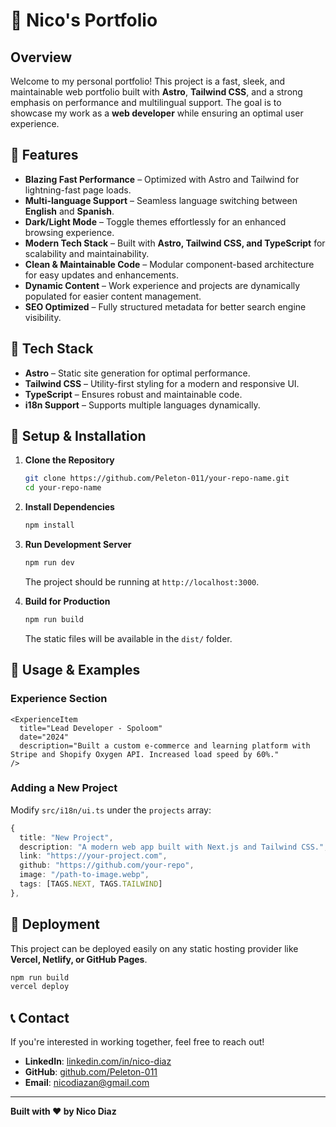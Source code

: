 # 🚀 Nico's Portfolio

## Overview
Welcome to my personal portfolio! This project is a fast, sleek, and maintainable web portfolio built with **Astro**, **Tailwind CSS**, and a strong emphasis on performance and multilingual support. The goal is to showcase my work as a **web developer** while ensuring an optimal user experience.

## 🌟 Features
- **Blazing Fast Performance** – Optimized with Astro and Tailwind for lightning-fast page loads.
- **Multi-language Support** – Seamless language switching between **English** and **Spanish**.
- **Dark/Light Mode** – Toggle themes effortlessly for an enhanced browsing experience.
- **Modern Tech Stack** – Built with **Astro, Tailwind CSS, and TypeScript** for scalability and maintainability.
- **Clean & Maintainable Code** – Modular component-based architecture for easy updates and enhancements.
- **Dynamic Content** – Work experience and projects are dynamically populated for easier content management.
- **SEO Optimized** – Fully structured metadata for better search engine visibility.

## 📂 Tech Stack
- **Astro** – Static site generation for optimal performance.
- **Tailwind CSS** – Utility-first styling for a modern and responsive UI.
- **TypeScript** – Ensures robust and maintainable code.
- **i18n Support** – Supports multiple languages dynamically.

## 🔧 Setup & Installation

1. **Clone the Repository**
   ```sh
   git clone https://github.com/Peleton-011/your-repo-name.git
   cd your-repo-name
   ```
2. **Install Dependencies**
   ```sh
   npm install
   ```
3. **Run Development Server**
   ```sh
   npm run dev
   ```
   The project should be running at `http://localhost:3000`.

4. **Build for Production**
   ```sh
   npm run build
   ```
   The static files will be available in the `dist/` folder.

## 📸 Usage & Examples
### Experience Section
```astro
<ExperienceItem
  title="Lead Developer - Spoloom"
  date="2024"
  description="Built a custom e-commerce and learning platform with Stripe and Shopify Oxygen API. Increased load speed by 60%."
/>
```
### Adding a New Project
Modify `src/i18n/ui.ts` under the `projects` array:
```ts
{
  title: "New Project",
  description: "A modern web app built with Next.js and Tailwind CSS.",
  link: "https://your-project.com",
  github: "https://github.com/your-repo",
  image: "/path-to-image.webp",
  tags: [TAGS.NEXT, TAGS.TAILWIND]
},
```

## 🚀 Deployment
This project can be deployed easily on any static hosting provider like **Vercel, Netlify, or GitHub Pages**.
```sh
npm run build
vercel deploy
```

## 📞 Contact
If you're interested in working together, feel free to reach out!
- **LinkedIn**: [linkedin.com/in/nico-diaz](https://www.linkedin.com/in/nico-diaz-andreu-19b339279/)
- **GitHub**: [github.com/Peleton-011](https://github.com/Peleton-011)
- **Email**: [nicodiazan@gmail.com](mailto:nicodiazan@gmail.com)

---
**Built with ❤️ by Nico Diaz**
